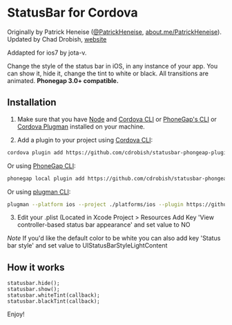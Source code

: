 # StatusBar for Cordova

Originally by Patrick Heneise ([@PatrickHeneise](http://twitter.com/PatrickHeneise), [about.me/PatrickHeneise](http://about.me/PatrickHeneise)).
Updated by Chad Drobish, [website](http://chadandrewdrobish.com)

Addapted for ios7 by jota-v.

Change the style of the status bar in iOS, in any instance of your app. You can show it, hide it, change the tint to white or black. All transitions are animated. <strong>Phonegap 3.0+ compatible.</strong>

## Installation

1) Make sure that you have [Node](http://nodejs.org/) and [Cordova CLI](https://github.com/apache/cordova-cli) or [PhoneGap's CLI](https://github.com/mwbrooks/phonegap-cli) or [Cordova Plugman](https://github.com/apache/cordova-plugman/) installed on your machine.

2) Add a plugin to your project using [Cordova CLI](https://github.com/apache/cordova-cli):

```bash
cordova plugin add https://github.com/cdrobish/statusbar-phongeap-plugin
```

Or using [PhoneGap CLI](https://github.com/mwbrooks/phonegap-cli):

```bash
phonegap local plugin add https://github.com/cdrobish/statusbar-phongeap-plugin
```

Or using [plugman CLI](https://github.com/apache/cordova-plugman#command-line-usage):

```bash
plugman --platform ios --project ./platforms/ios --plugin https://github.com/cdrobish/statusbar-phongeap-plugin
```

3) Edit your .plist (Located in Xcode Project > Resources
Add Key 'View controller-based status bar appearance' and set value to NO

*Note*
If you'd like the default color to be white you can also add key 'Status bar style' and set value to UIStatusBarStyleLightContent

## How it works

    statusbar.hide();
    statusbar.show();
    statusbar.whiteTint(callback);
    statusbar.blackTint(callback);

Enjoy!